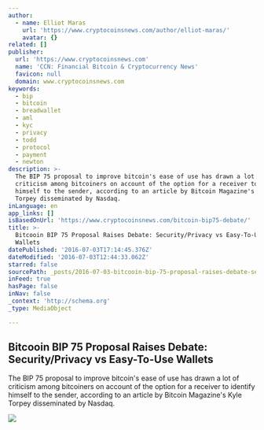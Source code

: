 ```yaml
---
author:
  - name: Elliot Maras
    url: 'https://www.cryptocoinsnews.com/author/elliot-maras/'
    avatar: {}
related: []
publisher:
  url: 'https://www.cryptocoinsnews.com'
  name: 'CCN: Financial Bitcoin & Cryptocurrency News'
  favicon: null
  domain: www.cryptocoinsnews.com
keywords:
  - bip
  - bitcoin
  - breadwallet
  - aml
  - kyc
  - privacy
  - todd
  - protocol
  - payment
  - newton
description: >-
  The BIP 75 proposal to improve bitcoin's ease of use has drawn a lot of
  criticism among bitcoiners on account of the option for a receiver to identify
  himself to the sender, according to an article by Bitcoin Magazine's Kyle
  Torpey disseminated by Nasdaq.
inLanguage: en
app_links: []
isBasedOnUrl: 'https://www.cryptocoinsnews.com/bitcoin-bip75-debate/'
title: >-
  Bitcooin BIP 75 Proposal Raises Debate: Security/Privacy vs Easy-To-Use
  Wallets
datePublished: '2016-07-03T17:14:45.376Z'
dateModified: '2016-07-03T12:44:33.062Z'
starred: false
sourcePath: _posts/2016-07-03-bitcooin-bip-75-proposal-raises-debate-securityprivacy-vs.md
inFeed: true
hasPage: false
inNav: false
_context: 'http://schema.org'
_type: MediaObject

---
```

<article style=""><h1>Bitcooin BIP 75 Proposal Raises Debate: Security/Privacy vs Easy-To-Use Wallets</h1><p>The BIP 75 proposal to improve bitcoin's ease of use has drawn a lot of criticism among bitcoiners on account of the option for a receiver to identify himself to the sender, according to an article by Bitcoin Magazine's Kyle Torpey disseminated by Nasdaq.</p><img src="https://www.cryptocoinsnews.com/wp-content/uploads/2016/07/Deb-mics.jpg" /></article>